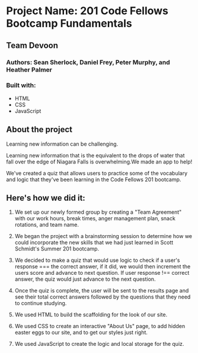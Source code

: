 # Project Name: 201 Code Fellows Bootcamp Fundamentals

## Team Devoon
### Authors: Sean Sherlock, Daniel Frey, Peter Murphy, and Heather Palmer

### Built with:
* HTML
* CSS
* JavaScript

## About the project
Learning new information can be challenging.

Learning new information that is the equivalent to the drops of water that fall over the edge of Niagara Falls is overwhelming.We made an app to help!

We've created a quiz that allows users to practice some of the vocabulary and logic that they've been learning in the Code Fellows 201 bootcamp.

## Here's how we did it:
1. We set up our newly formed group by creating a "Team Agreement" with our work hours, break times, anger management plan, snack rotations, and team name.

2. We began the project with a brainstorming session to determine how we could incorporate the new skills that we had just learned in Scott Schmidt's Summer 201 bootcamp.

3. We decided to make a quiz that would use logic to check if a user's response === the correct answer, if it did, we would then increment the users score and advance to next question. If user response !== correct answer, the quiz would just advance to the next question.

4. Once the quiz is complete, the user will be sent to the results page and see their total correct answers followed by the questions that they need to continue studying.

5. We used HTML to build the scaffolding for the look of our site.

6. We used CSS to create an interactive "About Us" page, to add hidden easter eggs to our site, and to get our styles just right.

7. We used JavaScript to create the logic and local storage for the quiz.


